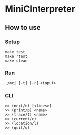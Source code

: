 # MiniCInterpreter
## How to use
### Setup
```
make test
make rtest
make clean
```
### Run
```
./mci [-t] [-r] <input>
```
### CLI
```
>> (next/n) [<lines>]
>> (print/p) <name>
>> (trace/t) <name>
>> (current/c)
>> (location/l)
>> (quit/q)
```
